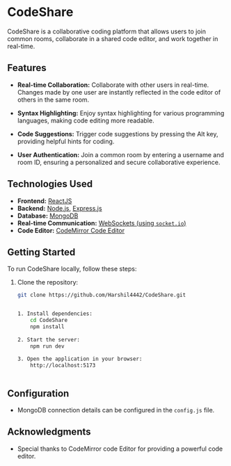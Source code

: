 # CodeShare

CodeShare is a collaborative coding platform that allows users to join common rooms, collaborate in a shared code editor, and work together in real-time.

## Features

- **Real-time Collaboration:** Collaborate with other users in real-time. Changes made by one user are instantly reflected in the code editor of others in the same room.

- **Syntax Highlighting:** Enjoy syntax highlighting for various programming languages, making code editing more readable.

- **Code Suggestions:** Trigger code suggestions by pressing the Alt key, providing helpful hints for coding.

- **User Authentication:** Join a common room by entering a username and room ID, ensuring a personalized and secure collaborative experience.

## Technologies Used

- **Frontend:** [ReactJS](https://reactjs.org/)
- **Backend:** [Node.js](https://nodejs.org/), [Express.js](https://expressjs.com/)
- **Database:** [MongoDB](https://www.mongodb.com/)
- **Real-time Communication:** [WebSockets (using `socket.io`)](https://socket.io/)
- **Code Editor:** [CodeMirror Code Editor](https://codemirror.net/)

## Getting Started

To run CodeShare locally, follow these steps:

1. Clone the repository:
   ```bash
   git clone https://github.com/Harshil4442/CodeShare.git


   1. Install dependencies:
       cd CodeShare
       npm install
    
   2. Start the server:
       npm run dev
    
   3. Open the application in your browser:
       http://localhost:5173

   

## Configuration

- MongoDB connection details can be configured in the `config.js` file.

## Acknowledgments

- Special thanks to CodeMirror code Editor for providing a powerful code editor.

